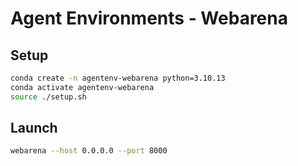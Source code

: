 # Agent Environments - Webarena

## Setup

``` sh
conda create -n agentenv-webarena python=3.10.13
conda activate agentenv-webarena
source ./setup.sh
```

## Launch

``` sh
webarena --host 0.0.0.0 --port 8000
```
